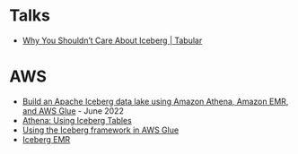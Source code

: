 # Talks
- [Why You Shouldn’t Care About Iceberg | Tabular](https://www.youtube.com/watch?v=_GW3GYZK66U) 

# AWS
- [Build an Apache Iceberg data lake using Amazon Athena, Amazon EMR, and AWS Glue](https://aws.amazon.com/blogs/big-data/build-an-apache-iceberg-data-lake-using-amazon-athena-amazon-emr-and-aws-glue/) - June 2022
- [Athena: Using Iceberg Tables](https://docs.aws.amazon.com/athena/latest/ug/querying-iceberg.html)
- [Using the Iceberg framework in AWS Glue](https://docs.aws.amazon.com/glue/latest/dg/aws-glue-programming-etl-format-iceberg.html) 
- [Iceberg EMR](https://docs.aws.amazon.com/emr/latest/ReleaseGuide/emr-iceberg.html) 
